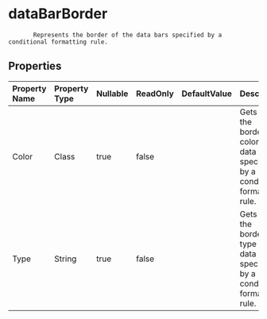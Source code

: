 # **dataBarBorder**

           Represents the border of the data bars specified by a conditional formatting rule.            

## **Properties**

| Property Name | Property Type | Nullable |  ReadOnly | DefaultValue | Description | 
| :- | :- | :- |:- |  :- | :- |
|Color|Class|true|false |  |Gets or sets the border's color of data bars specified by a conditional formatting rule. |
|Type|String|true|false |  |Gets or sets the border's type of data bars specified by a conditional formatting rule. |

